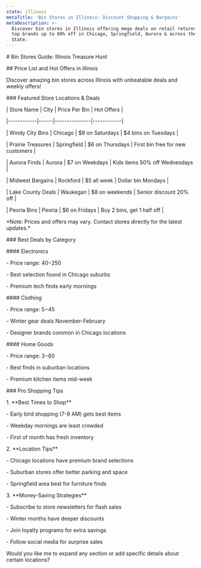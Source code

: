 ```yaml
---
state: illinois
metaTitle: 'Bin Stores in Illinois: Discount Shopping & Bargains'
metaDescription: >-
  Discover bin stores in Illinois offering mega deals on retail returns. Find
  top brands up to 80% off in Chicago, Springfield, Aurora & across the Prairie
  State.
---
```


\# Bin Stores Guide: Illinois Treasure Hunt

\## Price List and Hot Offers in Illinois

Discover amazing bin stores across Illinois with unbeatable deals and weekly offers!

\### Featured Store Locations & Deals

\| Store Name | City | Price Per Bin | Hot Offers |

\|------------|------|---------------|------------|

\| Windy City Bins | Chicago | $8 on Saturdays | $4 bins on Tuesdays |

\| Prairie Treasures | Springfield | $6 on Thursdays | First bin free for new customers |

\| Aurora Finds | Aurora | $7 on Weekdays | Kids items 50% off Wednesdays |

\| Midwest Bargains | Rockford | $5 all week | Dollar bin Mondays |

\| Lake County Deals | Waukegan | $8 on weekends | Senior discount 20% off |

\| Peoria Bins | Peoria | $6 on Fridays | Buy 2 bins, get 1 half off |

\*Note: Prices and offers may vary. Contact stores directly for the latest updates.\*

\### Best Deals by Category

\#### Electronics

\- Price range: $40-$250

\- Best selection found in Chicago suburbs

\- Premium tech finds early mornings

\#### Clothing

\- Price range: $5-$45

\- Winter gear deals November-February

\- Designer brands common in Chicago locations

\#### Home Goods

\- Price range: $3-$60

\- Best finds in suburban locations

\- Premium kitchen items mid-week

\### Pro Shopping Tips

1\. \*\*Best Times to Shop\*\*

   \- Early bird shopping (7-9 AM) gets best items

   \- Weekday mornings are least crowded

   \- First of month has fresh inventory

2\. \*\*Location Tips\*\*

   \- Chicago locations have premium brand selections

   \- Suburban stores offer better parking and space

   \- Springfield area best for furniture finds

3\. \*\*Money-Saving Strategies\*\*

   \- Subscribe to store newsletters for flash sales

   \- Winter months have deeper discounts

   \- Join loyalty programs for extra savings

   \- Follow social media for surprise sales

Would you like me to expand any section or add specific details about certain locations?
